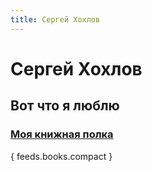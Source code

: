```yaml
---
title: Сергей Хохлов
---
```

# Сергей Хохлов
## Вот что я люблю

<h3 class=""><a class="link link_home" href="/bookshelf">Моя книжная полка</a></h3>
{ feeds.books.compact }
